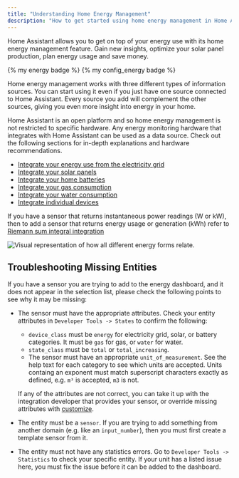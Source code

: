 ```yaml
---
title: "Understanding Home Energy Management"
description: "How to get started using home energy management in Home Assistant."
---
```


Home Assistant allows you to get on top of your energy use with its home energy management feature. Gain new insights, optimize your solar panel production, plan energy usage and save money.

{% my energy badge %} {% my config_energy badge %}

Home energy management works with three different types of information sources. You can start using it even if you just have one source connected to Home Assistant. Every source you add will complement the other sources, giving you even more insight into energy in your home.

Home Assistant is an open platform and so home energy management is not restricted to specific hardware. Any energy monitoring hardware that integrates with Home Assistant can be used as a data source. Check out the following sections for in-depth explanations and hardware recommendations.

- [Integrate your energy use from the electricity grid](/docs/energy/electricity-grid/)
- [Integrate your solar panels](/docs/energy/solar-panels/)
- [Integrate your home batteries](/docs/energy/battery/)
- [Integrate your gas consumption](/docs/energy/gas/)
- [Integrate your water consumption](/docs/energy/water/)
- [Integrate individual devices](/docs/energy/individual-devices/)

If you have a sensor that returns instantaneous power readings (W or kW), then to add a sensor that returns energy usage or generation (kWh) refer to [Riemann sum integral integration](/integrations/integration/#energy)

<img src='/images/docs/energy/energy-overview.png' alt='Visual representation of how all different energy forms relate.' style='border: 0;box-shadow: none;'>

## Troubleshooting Missing Entities 

If you have a sensor you are trying to add to the energy dashboard, and it does not appear in the selection list, please check the following points to see why it may be missing:

- The sensor must have the appropriate attributes. Check your entity attributes in `Developer Tools -> States` to confirm the following:
  - `device_class` must be `energy` for electricity grid, solar, or battery categories. It must be `gas` for gas, or `water` for water.
  - `state_class` must be `total` or `total_increasing`.
  - The sensor must have an appropriate `unit_of_measurement`. See the help text for each category to see which units are accepted. Units containg an exponent must match superscript characters exactly as defined, e.g. `m³` is accepted, `m3` is not.
  
  If any of the attributes are not correct, you can take it up with the integration developer that provides your sensor, or override missing attributes with [customize](/docs/configuration/customizing-devices/).
 
- The entity must be a `sensor`. If you are trying to add something from another domain (e.g. like an `input_number`), then you must first create a template sensor from it.
- The entity must not have any statistics errors. Go to `Developer Tools -> Statistics` to check your specific entity. If your unit has a listed issue here, you must fix the issue before it can be added to the dashboard. 
